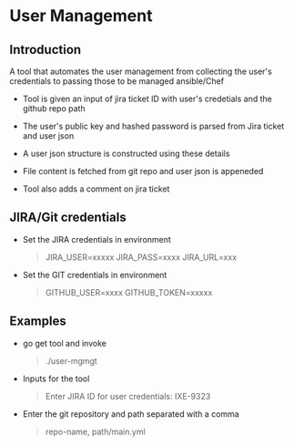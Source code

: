 # User Management 


## Introduction

A tool that automates the user management from collecting the user's credentials 
to passing those to be managed ansible/Chef

 - Tool is given an input of jira ticket ID with user's credetials and the github repo path

 - The user's public key and hashed password is parsed from Jira ticket and user json 

 - A user json structure is constructed using these details

 - File content is fetched from git repo and user json is appeneded 

 - Tool also adds a comment on jira ticket 


## JIRA/Git credentials 

- Set the JIRA credentials in environment

	> JIRA_USER=xxxxx JIRA_PASS=xxxx JIRA_URL=xxx

- Set the GIT credentials in environment

	> GITHUB_USER=xxxx GITHUB_TOKEN=xxxxx

## Examples

- go get tool and invoke
	> ./user-mgmgt

- Inputs for the tool
	> Enter JIRA ID for user credentials:
  	  IXE-9323

- Enter the git repository and path separated with a comma
  	> repo-name, path/main.yml